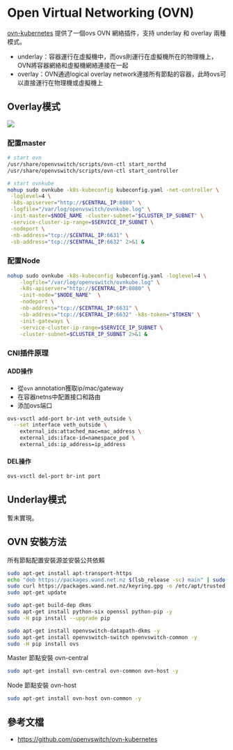 # Open Virtual Networking (OVN)

[ovn-kubernetes](https://github.com/openvswitch/ovn-kubernetes) 提供了一個ovs OVN 網絡插件，支持 underlay 和 overlay 兩種模式。

- underlay：容器運行在虛擬機中，而ovs則運行在虛擬機所在的物理機上，OVN將容器網絡和虛擬機網絡連接在一起
- overlay：OVN通過logical overlay network連接所有節點的容器，此時ovs可以直接運行在物理機或虛擬機上

## Overlay模式

![](images/ovn-kubernetes.png)

### 配置master

```sh
# start ovn
/usr/share/openvswitch/scripts/ovn-ctl start_northd
/usr/share/openvswitch/scripts/ovn-ctl start_controller

# start ovnkube
nohup sudo ovnkube -k8s-kubeconfig kubeconfig.yaml -net-controller \
 -loglevel=4 \
 -k8s-apiserver="http://$CENTRAL_IP:8080" \
 -logfile="/var/log/openvswitch/ovnkube.log" \
 -init-master=$NODE_NAME -cluster-subnet="$CLUSTER_IP_SUBNET" \
 -service-cluster-ip-range=$SERVICE_IP_SUBNET \
 -nodeport \
 -nb-address="tcp://$CENTRAL_IP:6631" \
 -sb-address="tcp://$CENTRAL_IP:6632" 2>&1 &
```

### 配置Node

```sh
nohup sudo ovnkube -k8s-kubeconfig kubeconfig.yaml -loglevel=4 \
    -logfile="/var/log/openvswitch/ovnkube.log" \
    -k8s-apiserver="http://$CENTRAL_IP:8080" \
    -init-node="$NODE_NAME"  \
    -nodeport \
    -nb-address="tcp://$CENTRAL_IP:6631" \
    -sb-address="tcp://$CENTRAL_IP:6632" -k8s-token="$TOKEN" \
    -init-gateways \
    -service-cluster-ip-range=$SERVICE_IP_SUBNET \
    -cluster-subnet=$CLUSTER_IP_SUBNET 2>&1 &
```

### CNI插件原理

#### ADD操作

- 從`ovn` annotation獲取ip/mac/gateway
- 在容器netns中配置接口和路由
- 添加ovs端口

```sh
ovs-vsctl add-port br-int veth_outside \
  --set interface veth_outside \
    external_ids:attached_mac=mac_address \
    external_ids:iface-id=namespace_pod \
    external_ids:ip_address=ip_address
```

#### DEL操作

```sh
ovs-vsctl del-port br-int port
```

## Underlay模式

暫未實現。

## OVN 安裝方法

所有節點配置安裝源並安裝公共依賴

```sh
sudo apt-get install apt-transport-https
echo "deb https://packages.wand.net.nz $(lsb_release -sc) main" | sudo tee /etc/apt/sources.list.d/wand.list
sudo curl https://packages.wand.net.nz/keyring.gpg -o /etc/apt/trusted.gpg.d/wand.gpg
sudo apt-get update

sudo apt-get build-dep dkms
sudo apt-get install python-six openssl python-pip -y
sudo -H pip install --upgrade pip

sudo apt-get install openvswitch-datapath-dkms -y
sudo apt-get install openvswitch-switch openvswitch-common -y
sudo -H pip install ovs
```

Master 節點安裝 ovn-central

```sh
sudo apt-get install ovn-central ovn-common ovn-host -y
```

Node 節點安裝 ovn-host

```sh
sudo apt-get install ovn-host ovn-common -y
```

## 參考文檔

- <https://github.com/openvswitch/ovn-kubernetes>
